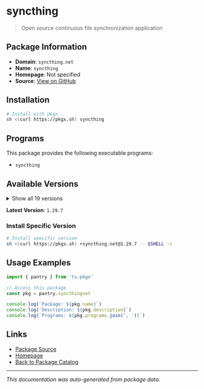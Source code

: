 # syncthing

> Open source continuous file synchronization application

## Package Information

- **Domain**: `syncthing.net`
- **Name**: `syncthing`
- **Homepage**: Not specified
- **Source**: [View on GitHub](https://github.com/pkgxdev/pantry/tree/main/projects/syncthing.net/package.yml)

## Installation

```bash
# Install with pkgx
sh <(curl https://pkgx.sh) syncthing
```

## Programs

This package provides the following executable programs:

- `syncthing`

## Available Versions

<details>
<summary>Show all 19 versions</summary>

- `1.29.7`, `1.29.6`, `1.29.5`, `1.29.4`, `1.29.3`
- `1.29.2`, `1.29.1`, `1.29.0`, `1.28.1`, `1.28.0`
- `1.27.12`, `1.27.11`, `1.27.10`, `1.27.9`, `1.27.8`
- `1.27.7`, `1.27.6`, `1.27.5`, `1.27.4`

</details>

**Latest Version**: `1.29.7`

### Install Specific Version

```bash
# Install specific version
sh <(curl https://pkgx.sh) +syncthing.net@1.29.7 -- $SHELL -i
```

## Usage Examples

```typescript
import { pantry } from 'ts-pkgx'

// Access this package
const pkg = pantry.syncthingnet

console.log(`Package: ${pkg.name}`)
console.log(`Description: ${pkg.description}`)
console.log(`Programs: ${pkg.programs.join(', ')}`)
```

## Links

- [Package Source](https://github.com/pkgxdev/pantry/tree/main/projects/syncthing.net/package.yml)
- [Homepage](#)
- [Back to Package Catalog](../package-catalog.md)

---

*This documentation was auto-generated from package data.*
